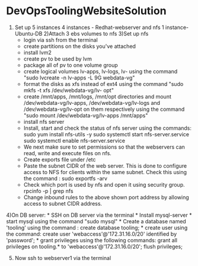 # DevOpsToolingWebsiteSolution

1) Set up 5 instances
      4 instances - Redhat-webserver and nfs
      1 instance-Ubuntu-DB
2)Attach 3 ebs volumes to nfs
3)Set up nfs
      * login via ssh from the terminal
      * create partitions on the disks you've attached
      * install lvm2
      * create pv to be used by lvm
      * package all of pv to one volume group
      * create logical volumes lv-apps, lv-logs, lv- using the command "sudo lvcreate -n lv-apps -L 9G            webdata-vg"
      * format the disks as xfs instead of ext4 using the command "sudo mkfs -t xfs /dev/webdata-vg/lv-           opt"
      * create /mnt/apps, /mnt/logs, /mnt/opt directories and mount /dev/webdata-vg/lv-apps,           /dev/webdata-vg/lv-logs and /dev/webdata-vg/lv-opt on them respectively using the command "sudo mount /dev/webdata-vg/lv-apps /mnt/apps"
      * install nfs server
      * Install, start and check the status of nfs server using the commands:
            sudo yum install nfs-utils -y
            sudo systemctl start nfs-server.service
            sudo systemctl enable nfs-server.service     
      * We next make sure to set permissions so that the webservers can read, write and execute files on nfs.
      * Create exports file under /etc
      * Paste the subnet CIDR of the web server. This is done to configure access to NFS for clients within the same subnet. Check this using the command : sudo exportfs -arv
      * Check which port is used by nfs and open it using security group.
            rpcinfo -p | grep nfs
      * Change inbound rules to the above shown port address by allowing access to subnet CIDR address.
      

4)On DB server:
      * SSH on DB server via the terminal
      * Install mysql-server
      * start mysql using the command "sudo mysql"
      * Create a database named 'tooling' using the command : create database tooling;
      * create user using the command: create user 'webaccess'@'172.31.16.0/20' identified by                     'password';
      * grant privileges using the following commands:
            grant all privileges on tooling.* to 'webaccess'@'172.31.16.0/20';
            flush privileges;
 
 
 5) Now ssh to webserver1 via the terminal
